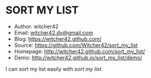 SORT MY LIST
============
* Author: witcher42
* Email: witcher42.dy@gmail.com
* Blog: https://witcher42.github.com/
* Source: https://github.com/Witcher42/sort_my_list
* Homepage: http://witcher42.github.com/sort_my_list/
* Demo: http://witcher42.github.io/sort_my_list/demo/

I can sort my list easily with _sort my list_.
